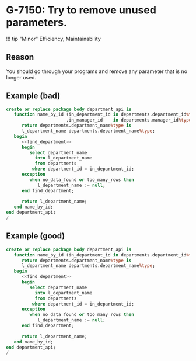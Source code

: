 # G-7150: Try to remove unused parameters.

!!! tip "Minor"
    Efficiency, Maintainability

## Reason

You should go through your programs and remove any parameter that is no longer used.

## Example (bad)

``` sql
create or replace package body department_api is
   function name_by_id (in_department_id in departments.department_id%type
                       ,in_manager_id    in departments.manager_id%type)
      return departments.department_name%type is
      l_department_name departments.department_name%type;
   begin
      <<find_department>>
      begin
         select department_name
           into l_department_name
           from departments
          where department_id = in_department_id;
      exception
         when no_data_found or too_many_rows then 
            l_department_name := null;
      end find_department;
      
      return l_department_name;
   end name_by_id;
end department_api;
/
```

## Example (good)

``` sql
create or replace package body department_api is
   function name_by_id (in_department_id in departments.department_id%type)
      return departments.department_name%type is
      l_department_name departments.department_name%type;
   begin
      <<find_department>>
      begin
         select department_name
           into l_department_name
           from departments
          where department_id = in_department_id;
      exception
         when no_data_found or too_many_rows then 
            l_department_name := null;
      end find_department;
      
      return l_department_name;
   end name_by_id;
end department_api;
/
```
